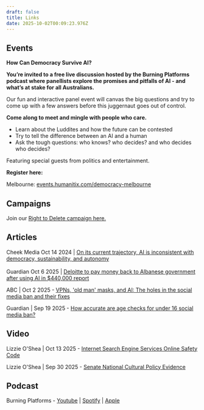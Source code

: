 ```yaml
---
draft: false
title: Links
date: 2025-10-02T00:09:23.976Z
---
```

## Events

**How Can Democracy Survive AI?**

**You’re invited to a free live discussion hosted by the Burning Platforms podcast where panellists explore the promises and pitfalls of AI - and what’s at stake for all Australians.**

Our fun and interactive panel event will canvas the big questions and try to come up with a few answers before this juggernaut goes out of control.

**Come along to meet and mingle with people who care.**

* Learn about the Luddites and how the future can be contested
* Try to tell the difference between an AI and a human
* Ask the tough questions: who knows? who decides? and who decides who decides?

Featuring special guests from politics and entertainment.

**Register here:**[](https://events.humanitix.com/democracy-sydney)

Melbourne: [events.humanitix.com/democracy-melbourne](https://events.humanitix.com/democracy-melbourne)

## Campaigns

Join our [Right to Delete campaign here.](https://digitalrightswatch.org.au/campaigns/right-to-delete/)

## Articles

Cheek Media Oct 14 2024 | [On its current trajectory, AI is inconsistent with democracy, sustainability, and autonomy](https://cheekmedia.substack.com/p/on-its-current-trajectory-ai-is-inconsistent)\
\
Guardian Oct 6 2025 | [Deloitte to pay money back to Albanese government after using AI in $440,000 report](https://www.theguardian.com/australia-news/2025/oct/06/deloitte-to-pay-money-back-to-albanese-government-after-using-ai-in-440000-report)

ABC | Oct 2 2025 - [VPNs, 'old man' masks, and AI: The holes in the social media ban and their fixes](https://www.abc.net.au/news/2025-10-02/social-media-ban-vpns-masks-age-checks-disguises/105836134)

Guardian | Sep 19 2025 - [How accurate are age checks for under 16 social media ban?](https://www.theguardian.com/news/2025/sep/19/how-accurate-are-age-checks-for-australias-under-16s-social-media-ban-what-trial-data-reveals)

## Video[](https://www.theguardian.com/news/2025/sep/19/how-accurate-are-age-checks-for-australias-under-16s-social-media-ban-what-trial-data-reveals)

Lizzie O'Shea | Oct 13 2025 - [Internet Search Engine Services Online Safety Code](https://youtu.be/ZcuU8tWurkU?t=17806)

Lizzie O'Shea | Sep 30 2025 - [Senate National Cultural Policy Evidence](https://youtu.be/sTZCuXuOoIU?t=16419)[](https://youtu.be/sTZCuXuOoIU?t=16419)

## Podcast[](https://www.theguardian.com/news/2025/sep/19/how-accurate-are-age-checks-for-australias-under-16s-social-media-ban-what-trial-data-reveals)

Burning Platforms - [Youtube](https://www.youtube.com/playlist?list=PLGLdW97HcnnfD4W3V604T0bAO4Og7ea77) | [Spotify](https://open.spotify.com/show/75bP0OcWBJZ10BMom2tyOZ) | [Apple](https://podcasts.apple.com/au/podcast/burning-platforms/id1589024577)
